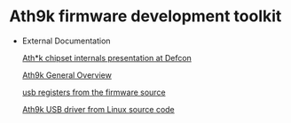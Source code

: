 Ath9k firmware development toolkit
===============================


* External Documentation
  
  [ Ath\*k chipset internals presentation at Defcon](https://www.youtube.com/watch?v=WOcYTqoSQ68)
  
  [ Ath9k General Overview](https://github.com/qca/open-ath9k-htc-firmware/wiki/Overview)
  
  [ usb registers from the firmware source](https://github.com/qca/open-ath9k-htc-firmware/wiki/usb-regs)
  
  [ Ath9k USB driver from Linux source code](https://elixir.bootlin.com/linux/latest/source/drivers/net/wireless/ath/ath9k/hif_usb.c)
